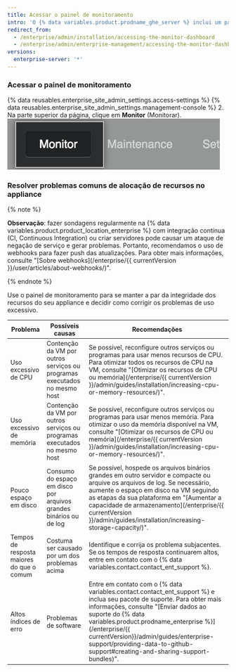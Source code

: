 ```yaml
---
title: Acessar o painel de monitoramento
intro: 'O {% data variables.product.prodname_ghe_server %} inclui um painel de monitoramento baseado na web que exibe os dados de histórico do seu appliance do {% data variables.product.prodname_ghe_server %}, como uso de CPU e armazenamento, tempos de resposta de aplicativos e autenticação, e informações gerais sobre a integridade do sistema.'
redirect_from:
  - /enterprise/admin/installation/accessing-the-monitor-dashboard
  - /enterprise/admin/enterprise-management/accessing-the-monitor-dashboard
versions:
  enterprise-server: '*'
---
```


### Acessar o painel de monitoramento

{% data reusables.enterprise_site_admin_settings.access-settings %}
{% data reusables.enterprise_site_admin_settings.management-console %}
2. Na parte superior da página, clique em **Monitor** (Monitorar). ![Link para o Painel de monitoramento ](/assets/images/enterprise/management-console/monitor-dash-link.png)

### Resolver problemas comuns de alocação de recursos no appliance

{% note %}

**Observação**: fazer sondagens regularmente na {% data variables.product.product_location_enterprise %} com integração contínua (CI, Continuous Integration) ou criar servidores pode causar um ataque de negação de serviço e gerar problemas. Portanto, recomendamos o uso de webhooks para fazer push das atualizações. Para obter mais informações, consulte "[Sobre webhooks](/enterprise/{{ currentVersion }}/user/articles/about-webhooks/)".

{% endnote %}

Use o painel de monitoramento para se manter a par da integridade dos recursos do seu appliance e decidir como corrigir os problemas de uso excessivo.

| Problema                                  | Possíveis causas                                                          | Recomendações                                                                                                                                                                                                                                                                                                                                                           |
| ----------------------------------------- | ------------------------------------------------------------------------- | ----------------------------------------------------------------------------------------------------------------------------------------------------------------------------------------------------------------------------------------------------------------------------------------------------------------------------------------------------------------------- |
| Uso excessivo de CPU                      | Contenção da VM por outros serviços ou programas executados no mesmo host | Se possível, reconfigure outros serviços ou programas para usar menos recursos de CPU. Para otimizar todos os recursos de CPU na VM, consulte "[Otimizar os recursos de CPU ou memória](/enterprise/{{ currentVersion }}/admin/guides/installation/increasing-cpu-or-memory-resources/)".                                                                               |
| Uso excessivo de memória                  | Contenção da VM por outros serviços ou programas executados no mesmo host | Se possível, reconfigure outros serviços ou programas para usar menos memória. Para otimizar o uso da memória disponível na VM, consulte "[Otimizar os recursos de CPU ou memória](/enterprise/{{ currentVersion }}/admin/guides/installation/increasing-cpu-or-memory-resources/)".                                                                                    |
| Pouco espaço em disco                     | Consumo do espaço em disco por arquivos grandes binários ou de log        | Se possível, hospede os arquivos binários grandes em outro servidor e compacte ou arquive os arquivos de log. Se necessário, aumente o espaço em disco na VM seguindo as etapas da sua plataforma em "[Aumentar a capacidade de armazenamento](/enterprise/{{ currentVersion }}/admin/guides/installation/increasing-storage-capacity/)".                               |
| Tempos de resposta maiores do que o comum | Costuma ser causado por um dos problemas acima                            | Identifique e corrija os problema subjacentes. Se os tempos de resposta continuarem altos, entre em contato com o {% data variables.contact.contact_ent_support %}.                                                                                                                                                                                                   |
| Altos índices de erro                     | Problemas de software                                                     | Entre em contato com o {% data variables.contact.contact_ent_support %} e inclua seu pacote de suporte. Para obter mais informações, consulte "[Enviar dados ao suporte do {% data variables.product.prodname_enterprise %}](/enterprise/{{ currentVersion}}/admin/guides/enterprise-support/providing-data-to-github-support#creating-and-sharing-support-bundles)". |
